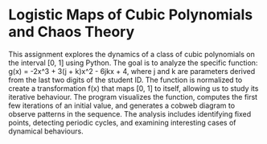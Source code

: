 # Logistic Maps of Cubic Polynomials and Chaos Theory

This assignment explores the dynamics of a class of cubic polynomials on the interval
[0, 1] using Python. The goal is to analyze the specific function: g(x) = -2x^3 + 3(j + k)x^2 - 6jkx + 4, where j and
k are parameters derived from the last two digits of the student ID. The function is normalized to
create a transformation f(x) that maps [0, 1] to itself, allowing us to study its iterative behaviour.
The program visualizes the function, computes the first few iterations of an initial value, and
generates a cobweb diagram to observe patterns in the sequence. The analysis includes
identifying fixed points, detecting periodic cycles, and examining interesting cases of dynamical
behaviours.
